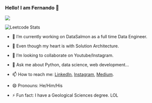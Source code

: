 ### Hello! I am Fernando 👋

![](https://komarev.com/ghpvc/?username=fmarinf&color=yellow&style=for-the-badge)

![Leetcode Stats](https://leetcard.jacoblin.cool/fmarinf?theme=dark&font=Blinker)

- 🔭 I’m currently working on DataSalmon as a full time Data Engineer.

- 🌱 Even though my heart is with Solution Architecture.

- 👯 I’m looking to collaborate on Youtube/Instagram.

- 💬 Ask me about Python, data science, web development...
- 📫 How to reach me: [LinkedIn](https://www.linkedin.com/in/fernando-mar%C3%ADn-172018178/), [Instagram](https://www.instagram.com/fernando.marin.f/), [Medium](https://medium.com/@fernandomarinf).

- 😄 Pronouns: He/Him/His

- ⚡ Fun fact: I have a Geological Sciences degree. LOL


